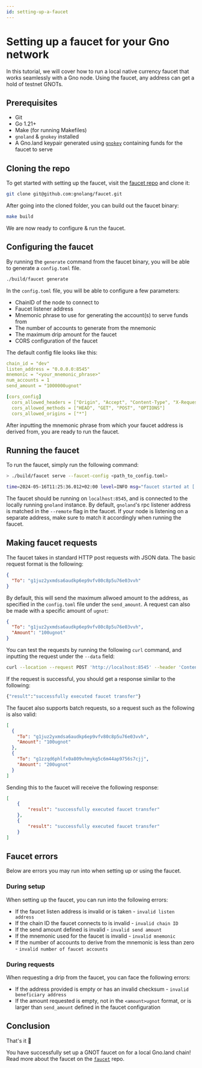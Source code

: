 ```yaml
---
id: setting-up-a-faucet
---
```


# Setting up a faucet for your Gno network

In this tutorial, we will cover how to run a local native currency faucet that 
works seamlessly with a Gno node. Using the faucet, any address can get a hold
of testnet GNOTs.

## Prerequisites
- Git
- Go 1.21+
- Make (for running Makefiles)
- `gnoland` & `gnokey` installed
- A Gno.land keypair generated using [`gnokey`](../gno-tooling/cli/gnokey.md) 
containing funds for the faucet to serve

## Cloning the repo

To get started with setting up the faucet, visit the 
[faucet repo](https://github.com/gnolang/faucet) and clone it:

```bash
git clone git@github.com:gnolang/faucet.git
```

After going into the cloned folder, you can build out the faucet binary:
```bash
make build
```

We are now ready to configure & run the faucet.

## Configuring the faucet

By running the `generate` command from the faucet binary, you will be able to generate
a `config.toml` file.

```bash
./build/faucet generate
```

In the `config.toml` file, you will be able to configure a few parameters:
- ChainID of the node to connect to
- Faucet listener address
- Mnemonic phrase to use for generating the account(s) to serve funds from
- The number of accounts to generate from the mnemonic
- The maximum drip amount for the faucet
- CORS configuration of the faucet

The default config file looks like this:
```yaml
chain_id = "dev"
listen_address = "0.0.0.0:8545"
mnemonic = "<your_mnemonic_phrase>"
num_accounts = 1
send_amount = "1000000ugnot"

[cors_config]
  cors_allowed_headers = ["Origin", "Accept", "Content-Type", "X-Requested-With", "X-Server-Time"]
  cors_allowed_methods = ["HEAD", "GET", "POST", "OPTIONS"]
  cors_allowed_origins = ["*"]
``` 

After inputting the mnemonic phrase from which your faucet address is derived 
from, you are ready to run the faucet.

## Running the faucet

To run the faucet, simply run the following command: 

```bash
> ./build/faucet serve --faucet-config <path_to_config.toml>

time=2024-05-16T11:25:36.012+02:00 level=INFO msg="faucet started at [::]:8545"
```

The faucet should be running on `localhost:8545`, and is connected to the locally
running `gnoland` instance. By default, `gnoland`'s rpc listener address is matched
in the `--remote` flag in the faucet. If your node is listening on a separate
address, make sure to match it accordingly when running the faucet.

## Making faucet requests

The faucet takes in standard HTTP post requests with JSON data. The basic request
format is the following:

```json
{
  "To": "g1juz2yxmdsa6audkp6ep9vfv80c8p5u76e03vvh"
}
```

By default, this will send the maximum allwoed amount to the address, as specified 
in the `config.toml` file under the `send_amount`. A request can also be made with a 
specific amount of `ugnot`:

```json
{
  "To": "g1juz2yxmdsa6audkp6ep9vfv80c8p5u76e03vvh",
  "Amount": "100ugnot"
}
```

You can test the requests by running the following `curl` command, and inputting
the request under the `--data` field:
```bash
curl --location --request POST 'http://localhost:8545' --header 'Content-Type: application/json' --data '{"To": "g1juz2yxmdsa6audkp6ep9vfv80c8p5u76e03vvh","Amount": "100ugnot"}'
```

If the request is successful, you should get a response similar to the following:
```bash
{"result":"successfully executed faucet transfer"}
```

The faucet also supports batch requests, so a request such as the following is 
also valid:
```json
[
  {
    "To": "g1juz2yxmdsa6audkp6ep9vfv80c8p5u76e03vvh",
    "Amount": "100ugnot"
  },
  {
    "To": "g1zzqd6phlfx0a809vhmykg5c6m44ap9756s7cjj",
    "Amount": "200ugnot"
  }
]
```

Sending this to the faucet will receive the following response:

```json
[
    {
        "result": "successfully executed faucet transfer"
    },
    {
        "result": "successfully executed faucet transfer"
    }
]
```

## Faucet errors

Below are errors you may run into when setting up or using the faucet.

### During setup

When setting up the faucet, you can run into the following errors:
- If the faucet listen address is invalid or is taken - `invalid listen address`
- If the chain ID the faucet connects to is invalid - `invalid chain ID`
- If the send amount defined is invalid - `invalid send amount`
- If the mnemonic used for the faucet is invalid - `invalid mnemonic`
- If the number of accounts to derive from the mnemonic is less than zero -
`invalid number of faucet accounts`

### During requests

When requesting a drip from the faucet, you can face the following errors:
- If the address provided is empty or has an invalid checksum - `invalid beneficiary address`
- If the amount requested is empty, not in the `<amount>ugnot` format, or is larger
than `send_amount` defined in the faucet configuration

## Conclusion

That's it 🎉

You have successfully set up a GNOT faucet on for a local Gno.land chain!
Read more about the faucet on the [`faucet`](https://github.com/gnolang/faucet) repo.

